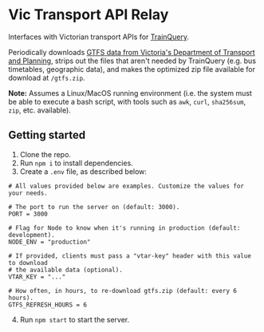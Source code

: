 # Vic Transport API Relay

Interfaces with Victorian transport APIs for [TrainQuery](https://github.com/dan-schel/trainquery).

Periodically downloads [GTFS data from Victoria's Department of Transport and Planning](https://discover.data.vic.gov.au/dataset/timetable-and-geographic-information-gtfs), strips out the files that aren't needed by TrainQuery (e.g. bus timetables, geographic data), and makes the optimized zip file available for download at `/gtfs.zip`.

**Note:** Assumes a Linux/MacOS running environment (i.e. the system must be able to execute a bash script, with tools such as `awk`, `curl`, `sha256sum`, `zip`, etc. available).

## Getting started

1. Clone the repo.
2. Run `npm i` to install dependencies.
3. Create a `.env` file, as described below:

```dotenv
# All values provided below are examples. Customize the values for your needs.

# The port to run the server on (default: 3000).
PORT = 3000

# Flag for Node to know when it's running in production (default: development).
NODE_ENV = "production"

# If provided, clients must pass a "vtar-key" header with this value to download
# the available data (optional).
VTAR_KEY = "..."

# How often, in hours, to re-download gtfs.zip (default: every 6 hours).
GTFS_REFRESH_HOURS = 6
```

4. Run `npm start` to start the server.
